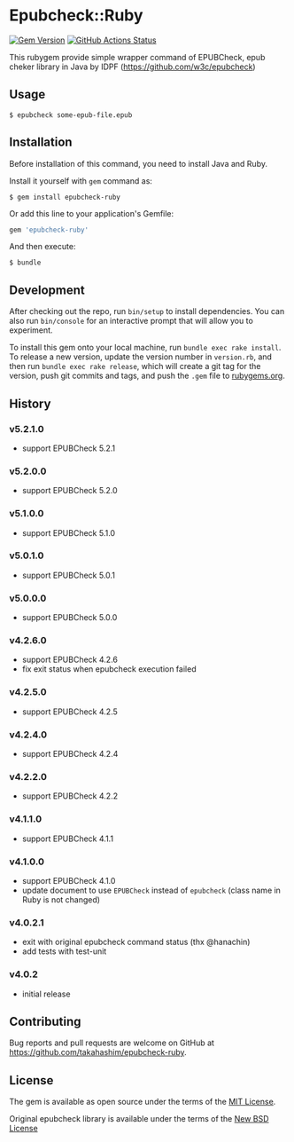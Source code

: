 # Epubcheck::Ruby

[![Gem Version](https://badge.fury.io/rb/epubcheck-ruby.svg)](https://badge.fury.io/rb/epubcheck-ruby)
[![GitHub Actions Status](https://github.com/takahashim/epubcheck-ruby/workflows/Ruby/badge.svg)](https://github.com/takahashim/epubcheck-ruby/actions?query=workflow%3ARuby)

This rubygem provide simple wrapper command of EPUBCheck, epub cheker library in Java by IDPF (https://github.com/w3c/epubcheck)

## Usage

    $ epubcheck some-epub-file.epub

## Installation

Before installation of this command, you need to install Java and Ruby.

Install it yourself with `gem` command as:

    $ gem install epubcheck-ruby

Or add this line to your application's Gemfile:

```ruby
gem 'epubcheck-ruby'
```

And then execute:

    $ bundle


## Development

After checking out the repo, run `bin/setup` to install dependencies. You can also run `bin/console` for an interactive prompt that will allow you to experiment.

To install this gem onto your local machine, run `bundle exec rake install`. To release a new version, update the version number in `version.rb`, and then run `bundle exec rake release`, which will create a git tag for the version, push git commits and tags, and push the `.gem` file to [rubygems.org](https://rubygems.org).

## History

### v5.2.1.0

* support EPUBCheck 5.2.1

### v5.2.0.0

* support EPUBCheck 5.2.0

### v5.1.0.0

* support EPUBCheck 5.1.0

### v5.0.1.0

* support EPUBCheck 5.0.1

### v5.0.0.0

* support EPUBCheck 5.0.0

### v4.2.6.0

* support EPUBCheck 4.2.6
* fix exit status when epubcheck execution failed

### v4.2.5.0

* support EPUBCheck 4.2.5

### v4.2.4.0

* support EPUBCheck 4.2.4

### v4.2.2.0

* support EPUBCheck 4.2.2

### v4.1.1.0

* support EPUBCheck 4.1.1

### v4.1.0.0

* support EPUBCheck 4.1.0
* update document to use `EPUBCheck` instead of `epubcheck` (class name in Ruby is not changed)

### v4.0.2.1

* exit with original epubcheck command status (thx @hanachin)
* add tests with test-unit

### v4.0.2

* initial release

## Contributing

Bug reports and pull requests are welcome on GitHub at https://github.com/takahashim/epubcheck-ruby.


## License

The gem is available as open source under the terms of the [MIT License](http://opensource.org/licenses/MIT).

Original epubcheck library is available under the terms of the [New BSD License](https://opensource.org/licenses/BSD-3-Clause)
